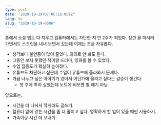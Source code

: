 ```yaml
---
type: post
date: "2020-10-19T07:06:16.051Z"
lang: ko
slug: "2020-10-19-0006"
---
```


폰에서 소셜 앱도 다 지우고 컴퓨터에서도 차단한 지 만 2주가 되었다. 잠깐 물 마시러 가면서도 스크린을 내내 보면서 갔는데 이제는 조금 자유롭다.

- 생각보다 불안증이 많이 줄었다. 의외로 안 봐도 된다.
- 그동안 보지 못했던 책이랑 드라마, 영화를 볼 수 있었다.
- 수업 집중도가 확실히 높아졌다.
- 유튜브도 차단하고 싶은데 수업이 유튜브에 올라와서 문제다.
- 가끔 나누고 싶은 이야기가 있어서 어딘가에 올리고 싶다는 갈증이 생긴다.
  - 첫 주에 특히 심했는데 노트에 써보면 별 얘기 아님

앞으로는,

- 시간을 더 나눠서 작게라도 글쓰기.
- 컴퓨터 앞에 앉는 시간을 좀 더 줄이고 싶다. 명확하게 할 일이 있을 때만 사용하기.
- 가족이랑 시간 더 보내기.
